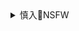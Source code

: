 <details><summary>慎入🔞NSFW</summary>

Not Safe For Work
![](https://upload.wikimedia.org/wikipedia/commons/thumb/d/d3/Biohazard_Symbol_Specification.png/210px-Biohazard_Symbol_Specification.png)

<details><summary><b>风险自理Use At Your Own Risk🈲</summary>

### 猎茶人
@liecharen1980

`表忠心。EUdVCeQUUAA_myv (1356×2048)`<br>
![](https://pbs.twimg.com/media/EUdVCeQUUAA_myv?format=jpg&name=orig)

一个愿意独立思考的人，如果从来没有被封号、禁言、删帖，那是一种耻辱。甚至我都觉得对不起被敲打的键盘和浪费的电，以及手中的笔。
`EU-lmQUUwAAI5uZ (1500×1383)`<br>
![](https://pbs.twimg.com/media/EU-lmQUUwAAI5uZ?format=jpg&name=orig)

亡魂尚未安息……我在你们坟头蹦迪！这是一个从不反省，没有敬畏之心的民族！
![](https://pbs.twimg.com/media/EU5pfErUEAAUGyN?format=jpg&name=orig)

还有多少人长着无形的辫子？
![](https://pbs.twimg.com/media/EU0QoP6U0AEH7MN?format=jpg&name=orig)

`没有404，就没有4月4`
![](https://pbs.twimg.com/media/EUviHVoUEAAs6Vu?format=jpg&name=orig)

帽子批发】总有一款适合你。
![](https://pbs.twimg.com/media/EUqkiYoU4AEonav?format=jpg&name=orig)

`野蛮人恨文明。EUkqM5aUUAMfxYd (1024×901)`<br>
![](https://pbs.twimg.com/media/EUkqM5aUUAMfxYd?format=jpg&name=orig)

封号禁言
`EUhVbtGU4AEW3V- (2000×1707)`<br>
![](https://pbs.twimg.com/media/EUhVbtGU4AEW3V-?format=jpg&name=orig)

封号禁言】微友大号复活，应要求在清明节之际求画，继续怼封号禁言！
`EUftkxNUEAAvVSH (2048×1580)`<br>
![](https://pbs.twimg.com/media/EUftkxNUEAAvVSH?format=jpg&name=orig)

`EUcrKRkUEAA1NwS (1000×1775)`<br>
![](https://pbs.twimg.com/media/EUcrKRkUEAA1NwS?format=jpg&name=orig)

`EUcrLUfU4AAh1g1 (1000×1775)`<br>
![](https://pbs.twimg.com/media/EUcrLUfU4AAh1g1?format=jpg&name=orig)

`EUcqkFeUcAAlVV9 (1000×1775)`<br>
![](https://pbs.twimg.com/media/EUcqkFeUcAAlVV9?format=jpg&name=orig)

`EUcqk5gVAAEBobK (750×1331)`<br>
![](https://pbs.twimg.com/media/EUcqk5gVAAEBobK?format=jpg&name=orig)


`吹哨人。EUVTxtxUUAAz0iu (1343×2048)`<br>
![](https://pbs.twimg.com/media/EUVTxtxUUAAz0iu?format=jpg&name=orig)

`zg式辞g`
![](https://pbs.twimg.com/media/EUVTod0UwAEfvO9?format=jpg&name=orig)

`活活被气死的`
![](https://pbs.twimg.com/media/EUVTe2nU4AEpEr1?format=jpg&name=orig)

`你侮辱了我`
![](https://pbs.twimg.com/media/EUVTUULUUAMTzS9?format=jpg&name=orig)

`战疫有功奖杯系列`
![](https://pbs.twimg.com/media/EUVS8F6U4AAY8Kd?format=jpg&name=orig)
![](https://pbs.twimg.com/media/EUVS-TkUwAEookX?format=jpg&name=orig)
![](https://pbs.twimg.com/media/EUVTARnU0AAkviC?format=jpg&name=orig)
![](https://pbs.twimg.com/media/EUVTCc6UcAIerom?format=jpg&name=orig)

`井人`
![](https://pbs.twimg.com/media/EUVSiwvUcAEhFgL?format=jpg&name=orig)

`爱锅者`
![](https://pbs.twimg.com/media/EUVSY3nUMAAHTS3?format=jpg&name=orig)

`断章取义。EUVQwglUYAABXYH (2048×1560)`<br>
![](https://pbs.twimg.com/media/EUVQwglUYAABXYH?format=jpg&name=orig)

`道歉，ET9UZoEXkAIHhPl (1500×1498)`<br>
![](https://pbs.twimg.com/media/ET9UZoEXkAIHhPl?format=jpg&name=orig)

野蛮人】有街头拿U型锁的无知者，也有高学历的教授学者，比如北大博士王c，北大教授张颐w， 他们惯用的套路就是戴高帽、打棍子、定罪名，喜好按自己的萎琐之心揣测他人。
`ET9UPRJWkAE-13G (1500×2257)`<br>
![](https://pbs.twimg.com/media/ET9UPRJWkAE-13G?format=jpg&name=orig)
</details>
</details>
